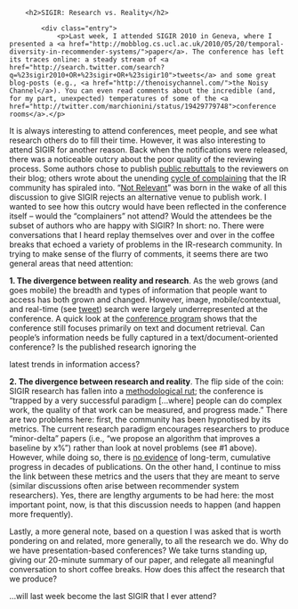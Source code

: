		<h2>SIGIR: Research vs. Reality</h2>

			<div class="entry">
				<p>Last week, I attended SIGIR 2010 in Geneva, where I presented a <a href="http://mobblog.cs.ucl.ac.uk/2010/05/20/temporal-diversity-in-recommender-systems/">paper</a>. The conference has left its traces online: a steady stream of <a href="http://search.twitter.com/search?q=%23sigir2010+OR+%23sigir+OR+%23sigir10">tweets</a> and some great blog-posts (e.g., <a href="http://thenoisychannel.com/">the Noisy Channel</a>). You can even read comments about the incredible (and, for my part, unexpected) temperatures of some of the <a href="http://twitter.com/marchionini/status/19429779748">conference rooms</a>.</p>
<p>It is always interesting to attend conferences, meet people, and see what research others do to fill their time. However, it was also interesting to attend SIGIR for another reason. Back when the notifications were released, there was a noticeable outcry about the poor quality of the reviewing process. Some authors chose to publish <a href="http://palblog.fxpal.com/?p=3277">public rebuttals</a> to the reviewers on their blog; others wrote about the unending <a href="http://blog.codalism.com/?p=1148">cycle of complaining</a> that the IR community has spiraled into. &#8220;<a href="http://nonrel.wordpress.com/2010/03/25/welcome-to-not-relevant/">Not Relevant</a>&#8221; was born in the wake of all this discussion to give SIGIR rejects an alternative venue to publish work. I wanted to see how this outcry would have been reflected in the conference itself &#8211; would the &#8220;complainers&#8221; not attend? Would the attendees be the subset of authors who are happy with SIGIR? In short: no. There were conversations that I heard replay themselves over and over in the coffee breaks that echoed a variety of problems in the IR-research community. In trying to make sense of the flurry of comments, it seems there are two general areas that need attention:</p>
<p><strong>1. The divergence between reality and research</strong>. As the web grows (and goes mobile) the breadth and types of information that people want to access has both grown and changed. However, image, mobile/contextual, and real-time (see <a href="http://twitter.com/abdur/statuses/19082457066">tweet</a>) search were largely underrepresented at the conference. A quick look at the <a href="http://sigir2010.org/doku.php?id=program:sessions">conference program</a> shows that the conference still focuses primarily on text and document retrieval. Can people&#8217;s information needs be fully captured in a text/document-oriented conference? Is the published research ignoring the</p>
<div style="display: none"></div>
</p>
<p> latest trends in information access?</p>
<p><strong>2. The divergence between research and reality</strong>. The flip side of the coin: SIGIR research has fallen into a <a href="http://palblog.fxpal.com/?p=4283">methodological rut</a>; the conference is &#8220;trapped by a very successful paradigm [...where] people can do complex work, the quality of that work can be measured, and progress made.&#8221; There are two problems here: first, the community has been hypnotised by its metrics. The current research paradigm encourages researchers to produce &#8220;minor-delta&#8221; papers (i.e., &#8220;we propose an algorithm that improves a baseline by x%&#8221;) rather than look at novel problems (see #1 above). However, while doing so, there is <a href="http://blog.codalism.com/?p=1029">no evidence</a> of long-term, cumulative progress in decades of publications. On the other hand, I continue to miss the link between these metrics and the users that they are meant to serve (similar discussions often arise between recommender system researchers). Yes, there are lengthy arguments to be had here: the most important point, now, is that this discussion needs to happen (and happen more frequently).</p>
<p>Lastly, a more general note, based on a question I was asked that is worth pondering on and related, more generally, to all the research we do. Why do we have presentation-based conferences? We take turns standing up, giving our 20-minute summary of our paper, and relegate all meaningful conversation to short coffee breaks. How does this affect the research that we produce?</p>
<p>&#8230;will last week become the last SIGIR that I ever attend?</p>

